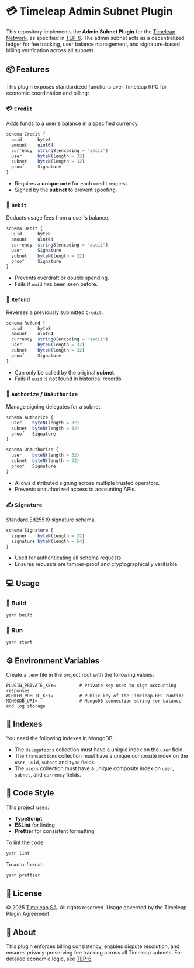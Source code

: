# 💳 Timeleap Admin Subnet Plugin

This repository implements the **Admin Subnet Plugin** for the [Timeleap
Network](https://timeleap.swiss), as specified in
[TEP-6](https://timeleap.swiss/docs/tep/6). The admin subnet acts as a
decentralized ledger for fee tracking, user balance management, and
signature-based billing verification across all subnets.

## 📦 Features

This plugin exposes standardized functions over Timeleap RPC for economic
coordination and billing:

### 💳 `Credit`

Adds funds to a user's balance in a specified currency.

```ts
schema Credit {
  uuid      byte8
  amount    uint64
  currency  string8(encoding = "ascii")
  user      byteN(length = 32)
  subnet    byteN(length = 32)
  proof     Signature
}
```

- Requires a **unique `uuid`** for each credit request.
- Signed by the **subnet** to prevent spoofing.

### 💾 `Debit`

Deducts usage fees from a user's balance.

```ts
schema Debit {
  uuid      byte8
  amount    uint64
  currency  string8(encoding = "ascii")
  user      Signature
  subnet    byteN(length = 32)
  proof     Signature
}
```

- Prevents overdraft or double spending.
- Fails if `uuid` has been seen before.

### 💸 `Refund`

Reverses a previously submitted `Credit`.

```ts
schema Refund {
  uuid      byte8
  amount    uint64
  currency  string8(encoding = "ascii")
  user      byteN(length = 32)
  subnet    byteN(length = 32)
  proof     Signature
}
```

- Can only be called by the original **subnet**.
- Fails if `uuid` is not found in historical records.

### 👥 `Authorize` / `UnAuthorize`

Manage signing delegates for a subnet.

```ts
schema Authorize {
  user    byteN(length = 32)
  subnet  byteN(length = 32)
  proof   Signature
}

schema UnAuthorize {
  user    byteN(length = 32)
  subnet  byteN(length = 32)
  proof   Signature
}
```

- Allows distributed signing across multiple trusted operators.
- Prevents unauthorized access to accounting APIs.

### ✍️ `Signature`

Standard Ed25519 signature schema.

```ts
schema Signature {
  signer    byteN(length = 32)
  signature byteN(length = 64)
}
```

- Used for authenticating all schema requests.
- Ensures requests are tamper-proof and cryptographically verifiable.

## 💻 Usage

### 🔧 Build

```bash
yarn build
```

### 🚀 Run

```bash
yarn start
```

## ⚙️ Environment Variables

Create a `.env` file in the project root with the following values:

```
PLUGIN_PRIVATE_KEY=         # Private key used to sign accounting responses
WORKER_PUBLIC_KEY=          # Public key of the Timeleap RPC runtime
MONGODB_URI=                # MongoDB connection string for balance and log storage
```

## 🥭 Indexes

You need the following indexes in MongoDB:

- The `delegations` collection must have a unique index on the `user` field.
- The `transactions` collection must have a unique composite index on the
  `user`, `uuid`, `subnet` and `type` fields.
- The `users` collection must have a unique composite index on `user`, `subnet`,
  and `currency` fields.

## 🧼 Code Style

This project uses:

- **TypeScript**
- **ESLint** for linting
- **Prettier** for consistent formatting

To lint the code:

```bash
yarn lint
```

To auto-format:

```bash
yarn prettier
```

## 📝 License

© 2025 [Timeleap SA](https://timeleap.swiss). All rights reserved. Usage
governed by the Timeleap Plugin Agreement.

## 🧐 About

This plugin enforces billing consistency, enables dispute resolution, and
ensures privacy-preserving fee tracking across all Timeleap subnets. For
detailed economic logic, see [TEP-6](https://timeleap.swiss/docs/tep/6).
